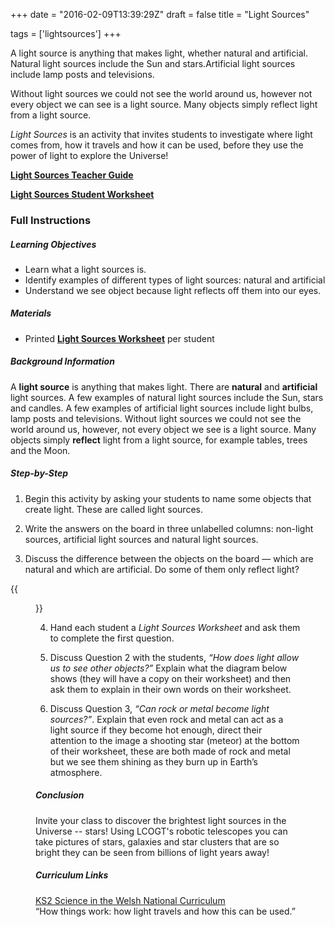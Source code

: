 +++
date = "2016-02-09T13:39:29Z"
draft = false
title = "Light Sources"

tags = ['lightsources']
+++

A light source is anything that makes light, whether natural and artificial. Natural light sources include the Sun and stars.Artificial light sources include lamp posts and televisions. 

Without light sources we could not see the world around us, however not every object we can see is a light source. Many objects simply reflect light from a light source. 

*Light Sources* is an activity that invites students to investigate where light comes from, how it travels and how it can be used, before they use the power of light to explore the Universe!

[**Light Sources Teacher Guide**](https://drive.google.com/file/d/0B42a91Be7891MmZiNVh3R184M2c/view?usp=sharing)

[**Light Sources Student Worksheet**](https://drive.google.com/file/d/0B42a91Be7891NXBPMnpVa3lfbWs/view?usp=sharing)

### Full Instructions

##### Learning Objectives

- Learn what a light sources is.
- Identify examples of different types of light sources: natural and artificial
- Understand we see object because light reflects off them into our eyes.

##### Materials

- Printed [**Light Sources Worksheet**](https://drive.google.com/file/d/0B42a91Be7891NXBPMnpVa3lfbWs/view?usp=sharing) per student

##### Background Information


A **light source** is anything that makes light. There are **natural** and **artificial** light sources. A few examples of natural light sources include the Sun, stars and candles. A few examples of artificial light sources include light bulbs, lamp posts and televisions. Without light sources we could not see the world around us, however, not every object we see is a light source. Many objects simply **reflect** light from a light source, for example tables, trees and the Moon.

##### Step-by-Step

1) Begin this activity by asking your students to name some objects that create light. These are called light sources.


2) Write the answers on the board in three unlabelled columns: non-light sources, artificial light sources and natural light sources.

3) Discuss the difference between the objects on the board — which are natural and which are artificial. Do some of them only reflect light? 

{{<figure src="/images/Light-Source-Diagram.png" title="Light from the Sun includes all the colours of the rainbow. When this light hits the moon it is reflected back to Earth and enters our eyes allowing us to see the Moon.">}}

4) Hand each student a *Light Sources Worksheet* and ask them to complete the first question. 

5) Discuss Question 2 with the students, *“How does light allow us to see other objects?”* Explain what the diagram below shows (they will have a copy on their worksheet) and then ask them to explain in their own words on their worksheet. 

6) Discuss Question 3, *“Can rock or metal become light sources?”*. Explain that even rock and metal can act as a light source if they become hot enough, direct their attention to the image a shooting star (meteor) at the bottom of their worksheet, these are both made of rock and metal but we see them shining as they burn up in Earth’s atmosphere.

##### Conclusion

Invite your class to discover the brightest light sources in the Universe -- stars! Using LCOGT's robotic telescopes you can take pictures of stars, galaxies and star clusters that are so bright they can be seen from billions of light years away! 

##### Curriculum Links

[KS2 Science in the Welsh National Curriculum](http://learning.wales.gov.uk/docs/learningwales/publications/140624-science-in-the-national-curriculum-en.pdf)<br>
“How things work: how light travels and how this can be used.”</br>